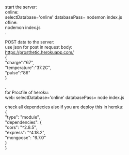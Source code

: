 start the server:  
online:   
        selectDatabase='online' databasePass=<password> nodemon index.js  
ofline:  
        nodemon index.js  
.  


POST data to the server:   
use json for post in request body:    
https://prosthetic.herokuapp.com/  
        {  
                "charge":"67",  
                "temperature":"37.2C",  
                "pulse":"86"  
        }


.  
for Procfile of heroku:  
web: selectDatabase='online' databasePass=<password> node index.js  

check all dependecies also if you are deploy this in heroku:   
        {  
                "type": "module",  
                "dependencies": {  
                        "cors": "^2.8.5",  
                        "express": "^4.18.2",  
                        "mongoose": "6.7.0"  
        }  
}  